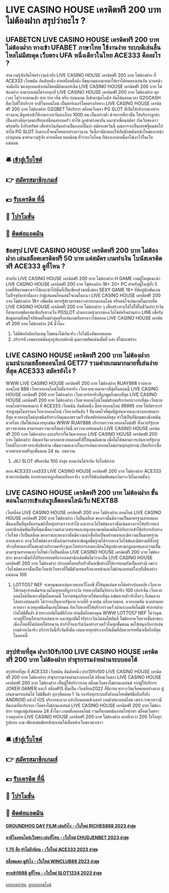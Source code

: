 # LIVE CASINO HOUSE เครดิตฟรี 200 บาท ไม่ต้องฝาก สรุปว่าอะไร ?
## UFABETCN LIVE CASINO HOUSE เครดิตฟรี 200 บาท ไม่ต้องฝาก ทางเข้า UFABET ภาษาไทย ใช้งานง่าย ระบบดีเล่นลื่นไหลไม่มีสะดุด เว็บตรง UFA หนึ่งเดียวในไทย ACE333 คืออะไร ?
ทำความรู้จักกันไปคร่าวๆแล้วกับ LIVE CASINO HOUSE เครดิตฟรี 200 บาท ไม่ต้องฝาก ที่ ACE333 เว็บพนัน อันดับหนึ่ง ค่ายสล็อตชื่อดัง ที่ขนเกมมากมายมาให้เราได้ทดลองเล่นกัน ผ่านหน้าจอมือถือ ของทุกคนเข้าเล่นได้แค่มีอินเตอร์เน็ต LIVE CASINO HOUSE เครดิตฟรี 200 บาท ไม่ต้องฝาก สามารถเล่นได้จากทุกที่ LIVE CASINO HOUSE เครดิตฟรี 200 บาท ไม่ต้องฝาก ทุกเวลา ไม่ว่าจะตอนเช้า สาย บ่าย เย็น หรือ ก่อนนอน ก็เข้ามาลุ้นโบนัส กันได้ตลอดเวลา G2GCASH คือเว็บที่ให้บริการ คาสิโนออนไลน์ เป็นพาร์เนอร์โดยตรงกับทาง LIVE CASINO HOUSE เครดิตฟรี 200 บาท ไม่ต้องฝาก G2GBET ให้บริการ สล็อตเว็บตรง PG SLOT ที่เปิดให้บริการมาอย่างยาวนาน มีลูกค้าเข้าใช้งานระบบวันละเกือบ 1000 คน เป็นอย่างต่ำ ด้วยการที่เรานั้น ให้บริการลูกค้าเป็นอย่างดีทุกๆคนเปรียบเสมือนครอบครัว ทำให้ ลูกค้าต่างพากัน แนะนำเพื่อนสมัคร กับเว็บของเราพร้อมรับ ลิ้งรับทรัพย์ เพื่อทำเงินกันอย่างเป็นกอบเป็นกำ สมัครเลยวันนี้ คุณอาจจะเป็นเศรษฐีคนต่อไป
ทำไม่ PG SLOT ถึงครองใจคนไทยมาอย่างยาวนาน วันนี้เรามีคำตอบให้กับนักพนันหน้าใหม่และหน้าเก่าทุกคน มาทำความรู้จัก ค่ายสล็อต ยอดนิยม ที่ว่าจะเว็บไหน ก็ต้องเอาค่ายนี้มาใส่เอาไว้ในเว็บแน่นอน

## 🛎 [เข้าสู่เว็บไซต์](https://bit.ly/3SdLNi2)
## 👉 [สมัครสมาชิกเกมส์](https://bit.ly/3SdLNi2)
## 💵 [รับเครดิต ที่นี่](https://bit.ly/3dyRKHj)
## 👑 [โปรโมชั่น](https://bit.ly/3dyRKHj)
## 📱 [ติดต่อแอดมิน](https://bit.ly/3dyRKHj)

## ข้อสรุป LIVE CASINO HOUSE เครดิตฟรี 200 บาท ไม่ต้องฝาก เล่นสล็อตเครดิตฟรี 50 บาท แค่สมัคร เกมทำเงิน โบนัสเครดิตฟรี ACE333 ดูที่ไหน ?
สำหรับ LIVE CASINO HOUSE เครดิตฟรี 200 บาท ไม่ต้องฝาก H GAME เกมผู้ใหญ่แนะนำ LIVE CASINO HOUSE เครดิตฟรี 200 บาท ไม่ต้องฝาก 18+ 20+ PC สำหรับผู้ใหญ่ทั้ง 5 เกมที่ทีมงานของเราได้แนะนำไปนั้นก็เป็นเพียงส่วนหนึ่งของ SEXY GAME 18+ ที่มีอยู่นับพันเกมในปัจจุบันเท่านั้นเอง ถ้าผู้เล่นคนไหนสนใจเกมในแนว LIVE CASINO HOUSE เครดิตฟรี 200 บาท ไม่ต้องฝาก 18+ เพิ่มเติม อยากรู้ข่าวสารของวงการเกมออนไลน์ หรือสนใจเล่นเกมในแบบอื่น LIVE CASINO HOUSE เครดิตฟรี 200 บาท ไม่ต้องฝาก ๆ เพื่อสร้างรายได้ไปใช้ในชีวิตประจำวัน ก็สามารถสมัครสมาชิกกับทางเว็บ PGSLOT ผ่านทางหน้าแรกของเว็บไซต์หรือผ่านทาง LINE เพื่อรับข้อมูลเกมที่สนใจอัปเดตใหม่ล่าสุดหรือเล่นเกมกับทางเราได้ตลอด LIVE CASINO HOUSE เครดิตฟรี 200 บาท ไม่ต้องฝาก 24 ชั่วโมง
1. ไม่มีข้อบังคับเกินเหตุ โฆษณาไม่เกินจริง เว็บไม่นิ่งอัพเดทตลอด
2. บริการดี เกมครบพนันทุกรูปแบบต้องมี คุณภาพอัดแน่นเต็มที่ แสง สีไม่บกพร่อง

## LIVE CASINO HOUSE เครดิตฟรี 200 บาท ไม่ต้องฝาก แนะนำเกมสล็อตออนไลน์ GET77 รวมค่ายเกมมากมายที่เล่นง่ายที่สุด ACE333 สมัครยังไง ?
WWW LIVE CASINO HOUSE เครดิตฟรี 200 บาท ไม่ต้องฝาก RUAY888 รวบหวยออนไลน์ 888 เว็บหวยออนไลน์ไม่อั้นจ่ายจริง เว็บหวยหวยมาแรงที่สุดในตอนนี้ LIVE CASINO HOUSE เครดิตฟรี 200 บาท ไม่ต้องฝาก เว็บหวยจ่ายจริงที่ถูกพูดถึงมากที่สุด LIVE CASINO HOUSE เครดิตฟรี 200 บาท ไม่ต้องฝาก เว็บหวยออนไลน์ใหม่พร้อมบริการครบวงจรที่สุด เว็บหวยออนไลน์จ่ายแพงมาก ที่ ACE333 เว็บพนัน อันดับหนึ่ง ซื้อหวยออนไลน์ 99995 บาท ให้อัตราการจ่ายสูงสุดในบรรดาเว็บหวยออนไลน์ เว็บหวยอันดับ 1 ที่น่าสนใจที่สุดที่ผู้เล่นหวยแนะนำบอกต่อมากที่สุด หวยออนไลน์ทุกชนิดรับรางวัลคุณภาพรวดเร็วทันสมัยปลอดภัยสุด ​​ทำให้เป็นที่นิยมของนักพนันหวยไทย เปิดให้เล่นหวยทุกชนิด WWW RUAY888 บริการตรวจหวยออนไลน์ฟรี ทั้งหวยรัฐบาล ตรวจหวยสด สามารถตรวจหวยได้แล้ววันนี้ ตรวจหวยย้อนหลัง LIVE CASINO HOUSE เครดิตฟรี 200 บาท ไม่ต้องฝาก และบริการในวันหวยออก LIVE CASINO HOUSE เครดิตฟรี 200 บาท ไม่ต้องฝาก อัพเดทวันเวลาออกหวยตลอดทั้งปีให้คุณติดตาม เพื่อไม่ให้พลาดการเล่นหวยรัฐบาลไทยมีโอกาสรวยระดับสิบล้าน เพิ่มความสะดวกในการเล่นหวยออนไลน์ผ่านทุกอุปกรณ์ เปิดบริการซื้อหวยขายหวยฟรีทุกขั้นตอน 24 ชม.
บทความ
1. JILI SLOT ฟรีเครดิต 100 ล่าสุด ถอนเงินไม่จำกัด รับโบนัสง่าย

ตอบ ACE333 เอซ333 LIVE CASINO HOUSE เครดิตฟรี 200 บาท ไม่ต้องฝาก ACE333 ด้วยการเดิมพัน หากท่านทายถูกกับผลที่ออกจริง จะทำให้นักเดิมพันชนะเงินรางวัลในเกมนั้นๆ

## LIVE CASINO HOUSE เครดิตฟรี 200 บาท ไม่ต้องฝาก ขั้นตอนในการเข้าเล่นรูเล็ตออนไลน์เว็บ NEXT88
เว็บสล็อต LIVE CASINO HOUSE เครดิตฟรี 200 บาท ไม่ต้องฝาก ออนไลน์ LIVE CASINO HOUSE เครดิตฟรี 200 บาท ไม่ต้องฝาก เว็บปั่นสล็อต ของเรานั้นมีความเป็นมาตรฐานสากลและมั่นคงเป็นที่สุดที่แบรนด์ยังใหญ่อย่างเราจะทำได้ และทางเว็บไซต์ของเรานั้นเน้นทางการให้บริการแก่เหล่านักเดิมพันเป็นที่สุดเพื่อความสะดวกสบายและสนุกสนานเพลิดเพลินไปกับการเข้าใช้บริการกับทางเว็บไซต์ เว็บปั่นสล็อต ของเราและของเรานั้นมีความน่าเชื่อถือเป็นอย่างมากและมีความเป็นมาตรฐานสากลเพราะ ทางเว็บไซต์ของเรานั้นสามารถค้นหาข้อมูลพื้นฐานได้จากทางเว็บไซต์และมีสถานที่ตั้งอยู่จริงๆที่บ่อนคาสิโนของต่างประเทศจริงๆและได้ทำการลงทะเบียนให้ถูกต้องตามกฎหมายและความเป็นมาตรฐานสากลและเว็บไซต์ เว็บปั่นสล็อต LIVE CASINO HOUSE เครดิตฟรี 200 บาท ไม่ต้องฝาก ของเรานั้นยังได้รับการยอมรับจากเหล่านักเดิมพันไม่ว่าจะเป็น LIVE CASINO HOUSE เครดิตฟรี 200 บาท ไม่ต้องฝาก ประเทศไทยหรือทั่วทั้งเอเชียต่างก็ให้การยอมรับเป็นอย่างดี เพราะเว็บไซต์ของเรานั้นเป็นเว็บแท้เว็บตรงที่ไม่มีตัวแทนหรือนายหน้าและไม่ผ่านเอเย่นต์ใดๆทั้งสิ้นอย่างแน่นอน 100
1. LOTTO57 NEF จะพาคุณเมาเล่นหวยแบบวีไออพี ที่ให้คุณเล่นหวยได้อย่างปลอดภัย เว็บหวยให้เรทสุงจ่ายเต็มจำนวนในทุกยอที่ถูกรางวัล จ่ายหวยไม่อั้นรับรางวัลจริง 100 เปอร์เซ็น เว็บหวยออนไลน์ที่มาแรงที่สุดในตอนนี้ โอกาสสนุกกับหวยให้มากที่สุด แฟนหวยตัวจริงใครๆ ก็เล่นหวยได้อย่างปลอดภัย ไม่ว่าจะเป็นหวยรัฐบาล หวยยี่กี หวยหุ้น หรือหวยธกส. หวยออมสิน หวยฮานอย หวยลาว หวยทุกชนิดอื่นเล่นได้หมด กับเว็บหวยที่ให้บริการรวดเร็วผ่านระบบอัตโนมัติ ทำการฝากเงินไม่มีขั้นต่ำ ด้วยระบบอัตโนมัติก็ง่าย ผ่านมือถือของคุณ WWW LOTTO57 NEF ไม่ว่าคุณจะอยู่ที่ไหนก็สามารถเล่นหวย และสนุกมั่นใจรับรางวัลเงินสดได้ทันที ไม่ต้องรอเว็บหวยชั้นนำของเมืองไทยที่ไม่ปล่อยให้รอนาน ทำกำไรและรับเงินอย่างรวดเร็วในทุกขั้นตอน ขอให้สนุกกับการเล่นเกมด้วยเงินจริง บริการวันนี้ทั้งวันทั้งคืน เล่นหวยทุกประเภทได้เต็มที่กับหวยจ่ายที่น่าเชื่อถือที่สุดในตอนนี้

## สรุปท้ายที่สุด ฝาก10รับ100 LIVE CASINO HOUSE เครดิตฟรี 200 บาท ไม่ต้องฝาก ทำธุรกรรมง่ายผ่านระบบออโต้
สรุปท้ายที่สุด ที่ ACE333 เว็บพนัน อันดับหนึ่ง ฝาก10รับ100 LIVE CASINO HOUSE เครดิตฟรี 200 บาท ไม่ต้องฝาก ทำธุรกรรมง่ายผ่านระบบออโต้ สล็อตเว็บตรง LIVE CASINO HOUSE เครดิตฟรี 200 บาท ไม่ต้องฝาก เป็นผู้ให้บริการเกม สล็อตเว็บตรงไม่ผ่านเอเย่นต์ จากผู้ให้บริการ JOKER GAMER และก็ สล็อตPG นั้นเป็น เว็บสล็อต2022 ที่มีการแจกรางวัลแจ็คพอตอย่างมาก ผู้เล่นสามารถเล่นได้ ไม่มีขั้นต่ำ ทุกๆที่ตลอด 1 วัน รองรับทุกระบบทั้งยังบนโทรศัพท์มือถือทั้งยัง ANDROID แล้วก็ IOS บริการสะดวก แล้วก็บนคอมพิวเตอร์ เกมยิงปลาออนไลน์ เพราะว่าพวกเรามีทีมงานที่น่ารักจาก เว็บตรงไม่ผ่านเอเย่นต์ LIVE CASINO HOUSE เครดิตฟรี 200 บาท ไม่ต้องฝาก รอดูแลผู้เล่นตลอด 24 ชั่วโมง เกมสล็อตออนไลน์ รวมทั้งเกมพนันออนไลน์ฯลฯ สล็อตเว็บตรง รวมทุกค่าย LIVE CASINO HOUSE เครดิตฟรี 200 บาท ไม่ต้องฝาก มากยิ่งกว่า 200 ไฮโลทุกรูปแบบ เกม เพียงแต่สมัครเข้ามาเล่นได้เมื่อหน้าเว็บของพวกเรา

## 🛎 [เข้าสู่เว็บไซต์](https://bit.ly/3SdLNi2)
## 👉 [สมัครสมาชิกเกมส์](https://bit.ly/3SdLNi2)
## 💵 [รับเครดิต ที่นี่](https://bit.ly/3dyRKHj)
## 👑 [โปรโมชั่น](https://bit.ly/3dyRKHj)
## 📱 [ติดต่อแอดมิน](https://bit.ly/3dyRKHj)

#### [GROUNDHOG DAY FILM เล่นยังไง - เว็บใหม่ RICHES888 2023 ล่าสุด](https://atom.io/themes/groundhog%20day%20film%20เล่นยังไง%20-%20เว็บใหม่%20riches888%202023%20ล่าสุด)
#### [คาสิโนออนไลน์เว็บตรง เล่นที่ไหน - เว็บใหม่ CHUDJENBET 2023 ล่าสุด](https://atom.io/themes/คาสิโนออนไลน์เว็บตรง%20เล่นที่ไหน%20-%20เว็บใหม่%20chudjenbet%202023%20ล่าสุด)
#### [1.75 คือ ทำไมถึงนิยม - เว็บใหม่ ACE333 2023 ล่าสุด](https://atom.io/themes/1.75%20คือ%20ทำไมถึงนิยม%20-%20เว็บใหม่%20ace333%202023%20ล่าสุด)
#### [สล็อตแตก ดูยังไง - เว็บใหม่ WINCLUB88 2023 ล่าสุด](https://atom.io/themes/สล็อตแตก%20ดูยังไง%20-%20เว็บใหม่%20winclub88%202023%20ล่าสุด)
#### [ทางเข้า1688 ดูที่ไหน - เว็บใหม่ SLOT1234 2023 ล่าสุด](https://atom.io/themes/ทางเข้า1688%20ดูที่ไหน%20-%20เว็บใหม่%20slot1234%202023%20ล่าสุด)

[ผลบอลล่าสุด](https://siamsport.tv "ผลบอลล่าสุด"), [ดูบอลออนไลน์](https://siamsport.tv/ดูบอลสด "ดูบอลออนไลน์")